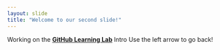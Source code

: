 ```yaml
---
layout: slide
title: "Welcome to our second slide!"
---
```

Working on the [**GitHub Learning Lab**](https://lab.github.com) Intro
Use the left arrow to go back!